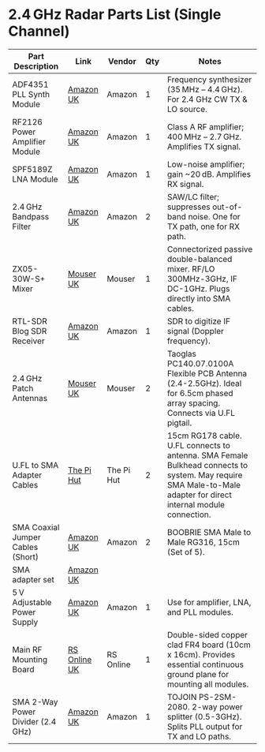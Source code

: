 # 2.4 GHz Radar Parts List (Single Channel)

| Part Description                   | Link                                                                                                 | Vendor     | Qty | Notes                                                                                                                              |
|------------------------------------|------------------------------------------------------------------------------------------------------|------------|-----|------------------------------------------------------------------------------------------------------------------------------------|
| ADF4351 PLL Synth Module         | [Amazon UK](https://www.amazon.co.uk/Walfront-35M-4-4Ghz-Frequency-Synthesizer-Development/dp/B078NRD8V6) | Amazon     | 1   | Frequency synthesizer (35 MHz – 4.4 GHz). For 2.4 GHz CW TX & LO source.                                                             |
| RF2126 Power Amplifier Module    | [Amazon UK](https://www.amazon.co.uk/400-2700MHz-Amplifier-Resistant-Capacitance-Thickened/dp/B0DND1Q85W) | Amazon     | 1   | Class A RF amplifier; 400 MHz – 2.7 GHz. Amplifies TX signal.                                                                      |
| SPF5189Z LNA Module              | [Amazon UK](https://www.amazon.co.uk/Amplifier-50-4000mhz-SPF5189Z-Receiver-Wideband/dp/B08LZN73ZB)     | Amazon     | 1   | Low-noise amplifier; gain ~20 dB. Amplifies RX signal.                                                                             |
| 2.4 GHz Bandpass Filter          | [Amazon UK](https://www.amazon.co.uk/Effective-microstrip-reliability-increases-communication/dp/B0F5QBKWKV) | Amazon     | 2   | SAW/LC filter; suppresses out-of-band noise. One for TX path, one for RX path.                                                      |
| ZX05-30W-S+ Mixer                | [Mouser UK](https://www.mouser.co.uk/ProductDetail/Mini-Circuits/ZX05-30W-S%2b?qs=Z%252BL2brAPG1KoGF%2FNi5hzPQ%3D%3D) | Mouser     | 1   | Connectorized passive double-balanced mixer. RF/LO 300MHz-3GHz, IF DC-1GHz. Plugs directly into SMA cables.                        |
| RTL-SDR Blog SDR Receiver        | [Amazon UK](https://www.amazon.co.uk/RTL-SDR-Blog-RTL2832U-Software-Defined-Black/dp/B0BMKZCKTF)     | Amazon     | 1   | SDR to digitize IF signal (Doppler frequency).                                                                                     |
| 2.4 GHz Patch Antennas           | [Mouser UK](https://www.mouser.co.uk/ProductDetail/Taoglas/PC140.07.0100A?qs=MLItCLRbWswnbWaCH8Q7CQ%3D%3D) | Mouser     | 2   | Taoglas PC140.07.0100A Flexible PCB Antenna (2.4-2.5GHz). Ideal for 6.5cm phased array spacing. Connects via U.FL pigtail. |
| U.FL to SMA Adapter Cables       | [The Pi Hut](https://thepihut.com/products/sma-to-ufl-u-fl-ipx-ipex-rf-adapter-cable?srsltid=AfmBOoqyJ6klrhJfr3qqoT64xpPZhJSjgmrp3HB2qC8nSMAu0nW81XqB) | The Pi Hut | 2   | 15cm RG178 cable. U.FL connects to antenna. SMA Female Bulkhead connects to system. May require SMA Male-to-Male adapter for direct internal module connection. |
| SMA Coaxial Jumper Cables (Short)| [Amazon UK](https://www.amazon.co.uk/BOOBRIE-Antenna-Coaxial-Adapter-Emissions/dp/B0B827DKBB?th=1) | Amazon     | 2   | BOOBRIE SMA Male to Male RG316, 15cm (Set of 5).  |
|SMA adapter set| [Amazon UK](https://www.amazon.co.uk/Adapter-Connector-Converter-Extension-Repeaters/dp/B06XGBSQDJ/ref=sr_1_4?crid=2HVOAJZJC9PTP&dib=eyJ2IjoiMSJ9.5qtAtWV4QguuC-PsEXFawAZiyfI4HWrSfobFZzxBmGUDhKiy3SYD1a2j7wT1b3W2CuD3Ug3j5M33x0i1dK-T_U33SsbBJpQLEDziXGtk1ZBHNLRE1ru5w4ORLzbiFJIN-t3JKKk0z2Hh268Q9Y925Xn1s21ozYO_dzXx4XOernKgw_wo888U7tUwzl6PwoGFFZwiqbT5bDByk0zjufQEoDbXavMdt70MLYI-_zvstHtrzrAeHqvbMSq3Dqmdqh3haSn5qBXBQYMxcflPqwvIQplhngcElQ5_8jz3f9dApG8.ZLU20lt8LDlY-uI_2RQv86sIBU7XUxC6XvaPU7ebQKg&dib_tag=se&keywords=sma%2Badapter&qid=1752743473&s=electronics&sprefix=sma%2Badapter%2Celectronics%2C96&sr=1-4&th=1)|
| 5 V Adjustable Power Supply      | [Amazon UK](https://www.amazon.co.uk/dp/B0DG8K92TD/ref=twister_B0DXTGB687?_encoding=UTF8&th=1)      | Amazon     | 1   | Use for amplifier, LNA, and PLL modules.                                                            |
| Main RF Mounting Board           | [RS Online UK](https://uk.rs-online.com/web/p/copper-clad-boards/2192123)                          | RS Online  | 1   | Double-sided copper clad FR4 board (10cm x 16cm). Provides essential continuous ground plane for mounting all modules.            |
| SMA 2-Way Power Divider (2.4 GHz)| [Amazon UK](https://www.amazon.co.uk/TOJOIN-Connectors-Microwave-Measurements-Accessories/dp/B0B827DKBB?th=1) | Amazon     | 1   | TOJOIN PS-2SM-2080. 2-way power splitter (0.5-3GHz). Splits PLL output for TX and LO paths. |
